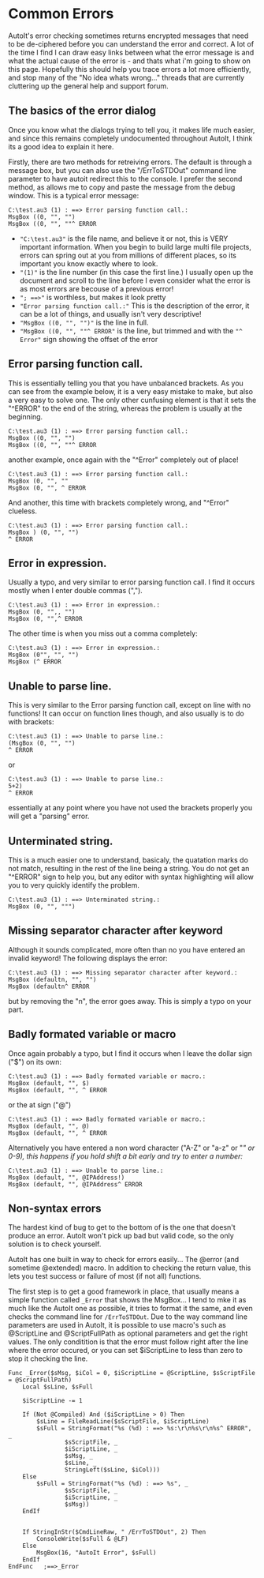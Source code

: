 # Common Errors #
AutoIt's error checking sometimes returns encrypted messages that need to be de-ciphered before you can understand the error and correct. A lot of the time I find I can draw easy links between what the error message is and what the actual cause of the error is - and thats what i'm going to show on this page. Hopefully this should help you trace errors a lot more efficiently, and stop many of the "No idea whats wrong..." threads that are currently cluttering up the general help and support forum.
## The basics of the error dialog ##
Once you know what the dialogs trying to tell you, it makes life much easier, and since this remains completely undocumented throughout AutoIt, I think its a good idea to explain it here.

Firstly, there are two methods for retreiving errors. The default is through a message box, but you can also use the "/ErrToSTDOut" command line parameter to have autoit redirect this to the console. I prefer the second method, as allows me to copy and paste the message from the debug window. This is a typical error message:

```
C:\test.au3 (1) : ==> Error parsing function call.:
MsgBox ((0, "", "")
MsgBox ((0, "", ""^ ERROR
```
  * `"C:\test.au3"` is the file name, and believe it or not, this is VERY important information. When you begin to build large multi file projects, errors can spring out at you from millions of different places, so its important you know exactly where to look.
  * `"(1)"` is the line number (in this case the first line.) I usually open up the document and scroll to the line before I even consider what the error is as most errors are becouse of a previous error!
  * `"; ==>"` is worthless, but makes it look pretty
  * `"Error parsing function call.:"` This is the description of the error, it can be a lot of things, and usually isn't very descriptive!
  * `"MsgBox ((0, "", "")"` is the line in full.
  * `"MsgBox ((0, "", ""^ ERROR"` is the line, but trimmed and with the `"^ Error"` sign showing the offset of the error

## Error parsing function call. ##
This is essentially telling you that you have unbalanced brackets. As you can see from the example below, it is a very easy mistake to make, but also a very easy to solve one. The only other cunfusing element is that it sets the "^ERROR" to the end of the string, whereas the problem is usually at the beginning.
```
C:\test.au3 (1) : ==> Error parsing function call.:
MsgBox ((0, "", "")
MsgBox ((0, "", ""^ ERROR
```

another example, once again with the "^Error" completely out of place!
```
C:\test.au3 (1) : ==> Error parsing function call.:
MsgBox (0, "", ""
MsgBox (0, "", ^ ERROR
```

And another,  this time with brackets completely wrong, and "^Error" clueless.
```
C:\test.au3 (1) : ==> Error parsing function call.:
MsgBox ) (0, "", "")
^ ERROR
```

## Error in expression. ##
Usually a typo, and very similar to error parsing function call. I find it occurs mostly when I enter double commas (",").
```
C:\test.au3 (1) : ==> Error in expression.:
MsgBox (0, "",, "")
MsgBox (0, "",^ ERROR
```

The other time is when you miss out a comma completely:
```
C:\test.au3 (1) : ==> Error in expression.:
MsgBox (0"", "", "")
MsgBox (^ ERROR
```

## Unable to parse line. ##
This is very similar to the Error parsing function call, except on line with no functions! It can occur on function lines though, and also usually is to do with brackets:
```
C:\test.au3 (1) : ==> Unable to parse line.:
(MsgBox (0, "", "")
^ ERROR
```

or
```
C:\test.au3 (1) : ==> Unable to parse line.:
5+2)
^ ERROR
```

essentially at any point where you have not used the brackets properly you will get a "parsing" error.

## Unterminated string. ##
This is a much easier one to understand, basicaly, the quatation marks do not match, resulting in the rest of the line being a string. You do not get an "^ERROR" sign to help you, but any editor with syntax highlighting will allow you to very quickly identify the problem.
```
C:\test.au3 (1) : ==> Unterminated string.:
MsgBox (0, "", """)
```

## Missing separator character after keyword ##
Although it sounds complicated, more often than no you have entered an invalid keyword! The following displays the error:
```
C:\test.au3 (1) : ==> Missing separator character after keyword.:
MsgBox (defaultn, "", "")
MsgBox (defaultn^ ERROR
```

but by removing the "n", the error goes away. This is simply a typo on your part.

## Badly formated variable or macro ##
Once again probably a typo, but I find it occurs when I leave the dollar sign ("$") on its own:
```
C:\test.au3 (1) : ==> Badly formated variable or macro.:
MsgBox (default, "", $)
MsgBox (default, "", ^ ERROR
```

or the at sign ("@")
```
C:\test.au3 (1) : ==> Badly formated variable or macro.:
MsgBox (default, "", @)
MsgBox (default, "", ^ ERROR
```

Alternatively you have entered a non word character ("A-Z" or "a-z" or "_" or 0-9), this happens if you hold shift a bit early and try to enter a number:_

```
C:\test.au3 (1) : ==> Unable to parse line.:
MsgBox (default, "", @IPAddress!)
MsgBox (default, "", @IPAddress^ ERROR
```

## Non-syntax errors ##
The hardest kind of bug to get to the bottom of is the one that doesn't produce an error. AutoIt won't pick up bad but valid code, so the only solution is to check yourself.

AutoIt has one built in way to check for errors easily... The @error (and sometime @extended) macro. In addition to checking the return value, this lets you test success or failure of most (if not all) functions.

The first step is to get a good framework in place, that usually means a simple function called `_Error` that shows the MsgBox... I tend to mke it as much like the AutoIt one as possible, it tries to format it the same, and even checks the command line for `/ErrToSTDOut`. Due to the way command line parameters are used in AutoIt, it is possible to use macro's such as @ScriptLine and @ScriptFullPath as optional parameters and get the right values. The only conditition is that the error must follow right after the line where the error occured, or you can set $iScriptLine to less than zero to stop it checking the line.

```
Func _Error($sMsg, $iCol = 0, $iScriptLine = @ScriptLine, $sScriptFile = @ScriptFullPath)
    Local $sLine, $sFull

    $iScriptLine -= 1

    If (Not @Compiled) And ($iScriptLine > 0) Then
        $sLine = FileReadLine($sScriptFile, $iScriptLine)
        $sFull = StringFormat("%s (%d) : ==> %s:\r\n%s\r\n%s^ ERROR", _
                $sScriptFile, _
                $iScriptLine, _
                $sMsg, _
                $sLine, _
                StringLeft($sLine, $iCol)))
    Else
        $sFull = StringFormat("%s (%d) : ==> %s", _
                $sScriptFile, _
                $iScriptLine, _
                $sMsg))
    EndIf


    If StringInStr($CmdLineRaw, " /ErrToSTDOut", 2) Then
        ConsoleWrite($sFull & @LF)
    Else
        MsgBox(16, "AutoIt Error", $sFull)
    EndIf
EndFunc   ;==>_Error
```